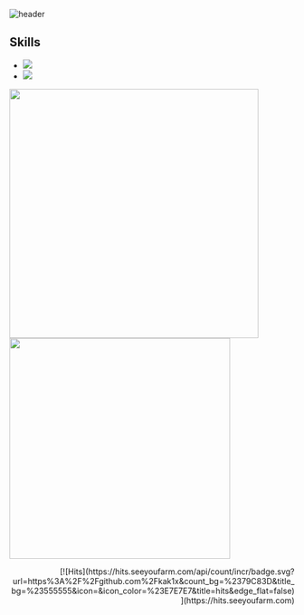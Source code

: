 ![header](https://capsule-render.vercel.app/api?type=waving&color=gradient&&customColorList=0,0,1,5,6&height=300&section=header&text=kaki&fontSize=90&animation=fadeIn&)
 ## Skills
 - <img src="https://img.shields.io/badge/Swift-F05138?style=flat-square&logo=swift&logoColor=white"/>
 - <img src="https://img.shields.io/badge/Xcode-147EFB?style=flat-square&logo=xcode&logoColor=white"/>
 
<img src="http://mazassumnida.wtf/api/v2/generate_badge?boj=ycg02109" width="440"/>  <img src="https://github-readme-stats.vercel.app/api/top-langs/?username=kak1x" width="390"/>

<div style="text-align: right"> [![Hits](https://hits.seeyoufarm.com/api/count/incr/badge.svg?url=https%3A%2F%2Fgithub.com%2Fkak1x&count_bg=%2379C83D&title_bg=%23555555&icon=&icon_color=%23E7E7E7&title=hits&edge_flat=false)](https://hits.seeyoufarm.com) </div>
